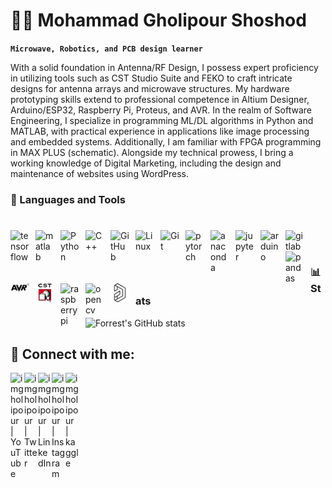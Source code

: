 # 🏄‍♂️ Mohammad Gholipour Shoshod

**`Microwave, Robotics, and PCB design learner`**

With a solid foundation in Antenna/RF Design, I possess expert proficiency in utilizing tools such as CST Studio Suite and FEKO to craft intricate designs for antenna arrays and microwave structures. My hardware prototyping skills extend to professional competence in Altium Designer, Arduino/ESP32, Raspberry Pi, Proteus, and AVR. In the realm of Software Engineering, I specialize in programming ML/DL algorithms in Python and MATLAB, with practical experience in applications like image processing and embedded systems. Additionally, I am familiar with FPGA programming in MAX PLUS (schematic). Alongside my technical prowess, I bring a working knowledge of Digital Marketing, including the design and maintenance of websites using WordPress.

### 🧰 Languages and Tools
#
<img align="left" alt="tensorflow" width="30px" style="padding-right:10px;" src="https://cdn.jsdelivr.net/gh/devicons/devicon/icons/tensorflow/tensorflow-original.svg"/>
<img align="left" alt="matlab" width="30px" style="padding-right:10px;" src="https://cdn.jsdelivr.net/gh/devicons/devicon/icons/matlab/matlab-original.svg" />
<img align="left" alt="Python" width="30px" style="padding-right:10px;" src="https://cdn.jsdelivr.net/gh/devicons/devicon/icons/python/python-plain.svg" />
<img align="left" alt="C++" width="30px" style="padding-right:10px;" src="https://cdn.jsdelivr.net/gh/devicons/devicon/icons/cplusplus/cplusplus-line.svg" />
<img align="left" alt="GitHub" width="30px" style="padding-right:10px;" src="https://cdn.jsdelivr.net/gh/devicons/devicon/icons/github/github-original.svg" />
<img align="left" alt="Linux" width="30px" style="padding-right:10px;" src="https://cdn.jsdelivr.net/gh/devicons/devicon/icons/linux/linux-original.svg" />
<img align="left" alt="Git" width="30px" style="padding-right:10px;" src="https://cdn.jsdelivr.net/gh/devicons/devicon/icons/git/git-original.svg" />
<img align="left" alt="pytorch" width="30px" style="padding-right:10px;" src="https://cdn.jsdelivr.net/gh/devicons/devicon/icons/pytorch/pytorch-original.svg" />
<img align="left" alt="anaconda" width="30px" style="padding-right:10px;" src="https://cdn.jsdelivr.net/gh/devicons/devicon/icons/anaconda/anaconda-original.svg" />
<img align="left" alt="jupyter" width="30px" style="padding-right:10px;" src="https://cdn.jsdelivr.net/gh/devicons/devicon/icons/jupyter/jupyter-original.svg" />
<img align="left" alt="arduino" width="30px" style="padding-right:10px;" src="https://cdn.jsdelivr.net/gh/devicons/devicon/icons/arduino/arduino-original.svg" />
<img align="left" alt="gitlab" width="30px" style="padding-right:10px;" src="https://cdn.jsdelivr.net/gh/devicons/devicon/icons/gitlab/gitlab-original.svg" />
<img align="left" alt="pandas" width="30px" style="padding-right:10px;" src="https://cdn.jsdelivr.net/gh/devicons/devicon/icons/pandas/pandas-original.svg" />
<img align="left" alt="avr" width="30px" style="padding-right:10px;" src="https://github.com/imgholipour/devicon/blob/master/icons/avr/Avr_logo.png" />
<img align="left" alt="cst-studio" width="30px" style="padding-right:10px;" src="https://github.com/imgholipour/devicon/blob/master/icons/cst-studio/cst.png" />
<img align="left" alt="raspberrypi" width="30px" style="padding-right:10px;" src="https://cdn.jsdelivr.net/gh/devicons/devicon/icons/raspberrypi/raspberrypi-original.svg" />
<img align="left" alt="opencv" width="30px" style="padding-right:10px;" src="https://cdn.jsdelivr.net/gh/devicons/devicon/icons/opencv/opencv-original.svg" />
<img align="left" alt="altium-designer" width="30px" style="padding-right:10px;" src="https://github.com/imgholipour/devicon/blob/master/icons/altium-designer/Simpleicons-Team-Simple-Altiumdesigner.512.png" />


<br />

#
### 📊 Stats

![Forrest's GitHub stats](https://github-readme-stats.vercel.app/api?username=imgholipour&show_icons=true&theme=gruvbox)

<h2> 🤳 Connect with me:</h2>

[<img align="left" alt="imgholipour | YouTube" width="22px" src="https://cdn.jsdelivr.net/npm/simple-icons@v3/icons/youtube.svg" />][youtube]
[<img align="left" alt="imgholipour | Twitter" width="22px" src="https://cdn.jsdelivr.net/npm/simple-icons@v3/icons/twitter.svg" />][twitter]
[<img align="left" alt="imgholipour | LinkedIn" width="22px" src="https://cdn.jsdelivr.net/npm/simple-icons@v3/icons/linkedin.svg" />][linkedin]
[<img align="left" alt="imgholipour | Instagram" width="22px" src="https://cdn.jsdelivr.net/npm/simple-icons@v3/icons/instagram.svg" />][instagram]
[<img align="left" alt="imgholipour | kaggle" width="22px" src="https://cdn.jsdelivr.net/npm/simple-icons@v3/icons/kaggle.svg" />][kaggle]

[twitter]: https://twitter.com/imgholipour
[youtube]: https://www.youtube.com/channel/UCE41e8WyR-dPbQs0dZhT8pg
[instagram]: https://www.instagram.com/imgholipour_ioi/
[linkedin]: https://linkedin.com/in/imgholipour
[kaggle]: https://www.kaggle.com/imgholipour
